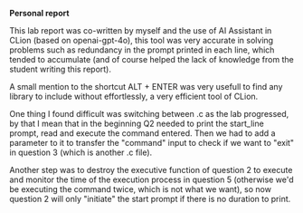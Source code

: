 **Personal report**

  This lab report was co-written by myself and the use of AI Assistant in CLion (based on openai-gpt-4o), this tool was very accurate in solving problems such as redundancy in the prompt printed in each line, which tended to accumulate (and of course helped the lack of knowledge from the student writing this report).
  
  A small mention to the shortcut ALT + ENTER was very usefull to find any library to include without effortlessly, a very efficient tool of CLion.
  
  One thing I found difficult was switching between .c as the lab progressed, by that I mean that in the beginning Q2 needed to print the start_line prompt, read and execute the command entered. Then we had to add a parameter to it to transfer the "command" input to check if we want to "exit" in question 3 (which is another .c file).
  
  Another step was to destroy the executive function of question 2 to execute and monitor the time of the execution process in question 5 (otherwise we'd be executing the command twice, which is not what we want), so now question 2 will only "initiate" the start prompt if there is no duration to print.
